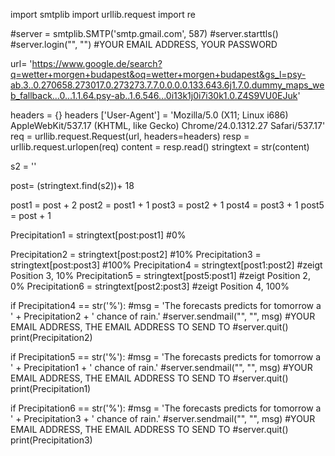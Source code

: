 import smtplib
import urllib.request
import re

#server = smtplib.SMTP('smtp.gmail.com', 587)
#server.starttls()
#server.login("", "") #YOUR EMAIL ADDRESS, YOUR PASSWORD
    
url= 'https://www.google.de/search?q=wetter+morgen+budapest&oq=wetter+morgen+budapest&gs_l=psy-ab.3..0.270658.273017.0.273273.7.7.0.0.0.0.133.643.6j1.7.0.dummy_maps_web_fallback...0...1.1.64.psy-ab..1.6.546...0i13k1j0i7i30k1.0.Z4S9VU0EJuk'

headers = {}
headers ['User-Agent'] = 'Mozilla/5.0 (X11; Linux i686) AppleWebKit/537.17 (KHTML, like Gecko) Chrome/24.0.1312.27 Safari/537.17'
req = urllib.request.Request(url, headers=headers)
resp = urllib.request.urlopen(req)
content = resp.read()
stringtext = str(content)

s2 = '<span id="wob_pp">'

post= (stringtext.find(s2))+ 18

post1 = post + 2
post2 = post1 + 1
post3 = post2 + 1
post4 = post3 + 1
post5 = post + 1

Precipitation1 = stringtext[post:post1] #0%

      
Precipitation2 = stringtext[post:post2] #10%
Precipitation3 = stringtext[post:post3] #100%
Precipitation4 = stringtext[post1:post2] #zeigt Position 3, 10%
Precipitation5 = stringtext[post5:post1] #zeigt Position 2, 0%
Precipitation6 = stringtext[post2:post3] #zeigt Position 4, 100%

if Precipitation4 == str('%'):
    #msg = 'The forecasts predicts for tomorrow a ' + Precipitation2 + ' chance of rain.'
    #server.sendmail("", "", msg) #YOUR EMAIL ADDRESS, THE EMAIL ADDRESS TO SEND TO
    #server.quit()
    print(Precipitation2)
       
if Precipitation5 == str('%'):
    #msg = 'The forecasts predicts for tomorrow a ' + Precipitation1 + ' chance of rain.'
    #server.sendmail("", "", msg) #YOUR EMAIL ADDRESS, THE EMAIL ADDRESS TO SEND TO
    #server.quit()
    print(Precipitation1)

if Precipitation6 == str('%'):
    #msg = 'The forecasts predicts for tomorrow a ' + Precipitation3 + ' chance of rain.'
    #server.sendmail("", "", msg) #YOUR EMAIL ADDRESS, THE EMAIL ADDRESS TO SEND TO
    #server.quit()
    print(Precipitation3)
